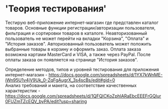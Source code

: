 # 'Теория тестирования' #
Тестирую веб-приложение интернет-магазин где представлен каталог товаров. Основные функции регистрации/авторизации пользователя, фильтрация и сортировки товаров в каталоге. Неавторизованный пользователь не может перейти на вкладки "Корзина", "Оплата" и "История заказов". Авторизованный пользователь может положить выбранные товары в корзину и оформить заказ. Оплата заказа возможна картами MasterCard и VISA, а также через PayPal. После оплаты заказа он появляется на странице "История заказов".

Определение методов, типов и уровней тестирования для приложения интернет-магазин - https://docs.google.com/spreadsheets/d/1YX7kWnME-iWn95U1v4jV9Uk_0-ZqFgAugrX_3s4scBs/edit#gid=0  
Анализ требований и макета, на соответствие качественных характеристик - https://docs.google.com/spreadsheets/d/1QFQlCKoZphlARaEbcEEEFrGQlur0FUZmTZcEQV_byPA/edit?usp=sharing 

